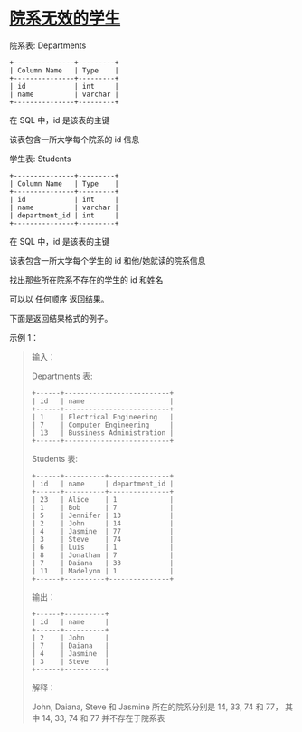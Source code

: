 #  [院系无效的学生](https://leetcode.cn/problems/students-with-invalid-departments)

院系表: Departments
```
+---------------+---------+
| Column Name   | Type    |
+---------------+---------+
| id            | int     |
| name          | varchar |
+---------------+---------+
```
在 SQL 中，id 是该表的主键

该表包含一所大学每个院系的 id 信息
 

学生表: Students
```
+---------------+---------+
| Column Name   | Type    |
+---------------+---------+
| id            | int     |
| name          | varchar |
| department_id | int     |
+---------------+---------+
```
在 SQL 中，id 是该表的主键

该表包含一所大学每个学生的 id 和他/她就读的院系信息
 

找出那些所在院系不存在的学生的 id 和姓名

可以以 任何顺序 返回结果。

下面是返回结果格式的例子。

 

示例 1：

> 输入：
> 
> Departments 表:
> 
> ```
> +------+--------------------------+
> | id   | name                     |
> +------+--------------------------+
> | 1    | Electrical Engineering   |
> | 7    | Computer Engineering     |
> | 13   | Bussiness Administration |
> +------+--------------------------+
> ```
> Students 表:
> ```
> +------+----------+---------------+
> | id   | name     | department_id |
> +------+----------+---------------+
> | 23   | Alice    | 1             |
> | 1    | Bob      | 7             |
> | 5    | Jennifer | 13            |
> | 2    | John     | 14            |
> | 4    | Jasmine  | 77            |
> | 3    | Steve    | 74            |
> | 6    | Luis     | 1             |
> | 8    | Jonathan | 7             |
> | 7    | Daiana   | 33            |
> | 11   | Madelynn | 1             |
> +------+----------+---------------+
> ```
> 输出：
> ```
> +------+----------+
> | id   | name     |
> +------+----------+
> | 2    | John     |
> | 7    | Daiana   |
> | 4    | Jasmine  |
> | 3    | Steve    |
> +------+----------+
> ```
> 解释：
> 
> John, Daiana, Steve 和 Jasmine 所在的院系分别是 14, 33, 74 和 77， 其中 14, 33, 74 和 77 并不存在于院系表